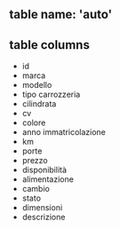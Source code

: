 <!-- Modellare la struttura di una tabella per memorizzare tutti i dati riguardanti
delle auto usate messe in vendita da un concessionario.
Cosa consegnare:
come visto in classe fai un file readme.md
inserisci nome della tabella,
inserisci le colonne per definire il modello
assicurati di indicare la struttura dati da usare ed eventuali attributi per ciascuna colonna -->

## table name: 'auto'

## table columns

- id
- marca
- modello
- tipo carrozzeria
- cilindrata
- cv
- colore
- anno immatricolazione
- km
- porte
- prezzo
- disponibilità
- alimentazione
- cambio
- stato
- dimensioni
- descrizione

